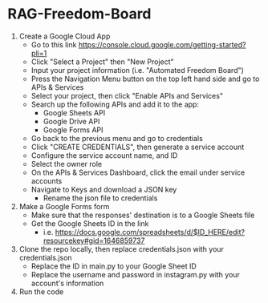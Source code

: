 # RAG-Freedom-Board
1. Create a Google Cloud App
    - Go to this link https://console.cloud.google.com/getting-started?pli=1
    - Click "Select a Project" then "New Project"
    - Input your project information (i.e. "Automated Freedom Board")
    - Press the Navigation Menu button on the top left hand side and go to APIs & Services
    - Select your project, then click "Enable APIs and Services"
    - Search up the following APIs and add it to the app: 
        * Google Sheets API
        * Google Drive API
        * Google Forms API
    - Go back to the previous menu and go to credentials
    - Click "CREATE CREDENTIALS", then generate a service account
    - Configure the service account name, and ID
    - Select the owner role
    - On the APIs & Services Dashboard, click the email under service accounts
    - Navigate to Keys and download a JSON key
        - Rename the json file to credentials
2. Make a Google Forms form
    - Make sure that the responses' destination is to a Google Sheets file
    - Get the Google Sheets ID in the link 
        - i.e. https://docs.google.com/spreadsheets/d/$ID_HERE/edit?resourcekey#gid=1646859737
3. Clone the repo locally, then replace credentials.json with your credentials.json
    - Replace the ID in main.py to your Google Sheet ID
    - Replace the username and password in instagram.py with your account's information
4. Run the code